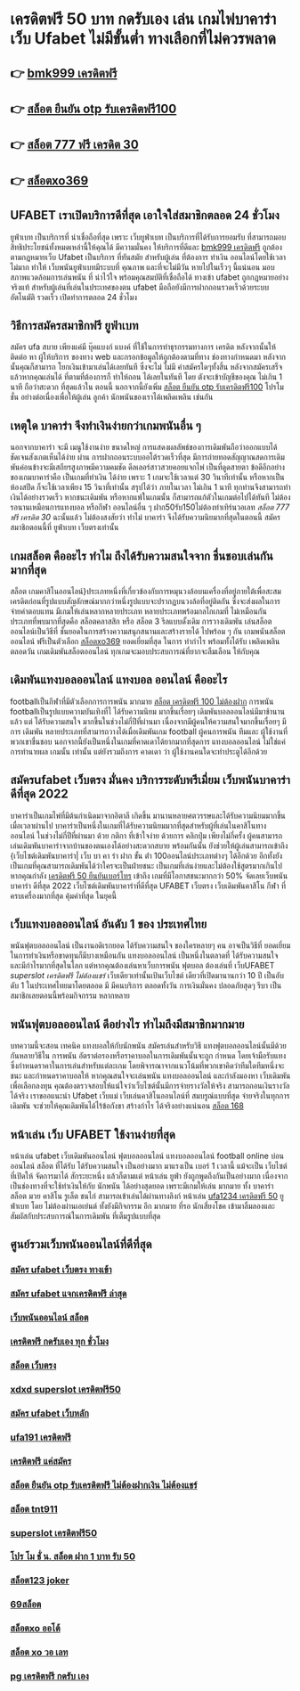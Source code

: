 # เครดิตฟรี 50 บาท กดรับเอง เล่น เกมไพ่บาคาร่า  เว็บ Ufabet ไม่มีขั้นต่ำ ทางเลือกที่ไม่ควรพลาด

## 👉 [bmk999 เครดิตฟรี](https://mabet.net/credit-free-50/)
## 👉 [สล็อต ยืนยัน otp รับเครดิตฟรี100](https://mabet.net/register/)
## 👉 [สล็อต 777 ฟรี เครดิต 30](https://bio.link/tisawago)
## 👉 [สล็อตxo369](https://mabet.net/pg-slot-credit-free/)

## UFABET เราเปิดบริการดีที่สุด เอาใจใส่สมาชิกตลอด 24 ชั่วโมง

 ยูฟ่าเบท  เป็นบริการที่ น่าเชื่อถือที่สุด  เพราะ เว็บยูฟ่าเบท  เป็นบริการที่ได้รับการยอมรับ ที่สามารถมอบสิทธิประโยชน์ทั้งหมดเหล่านี้ให้คุณได้ มีความมั่นคง  ให้บริการที่ดีและ [bmk999 เครดิตฟรี](https://mabet.net/register/) ถูกต้องตามกฎหมายเว็บ Ufabet เป็นบริการ ที่ทันสมัย สำหรับผู้เล่น ที่ต้องการ ทำเงิน ออนไลน์โดยใช้เวลาไม่มาก  ทำให้  เว็บพนันยูฟ่าเบทมีระบบที่ คุณภาพ และที่จะไม่มีวัน หายไปในเร็วๆ นี้แน่นอน มอบสภาพแวดล้อมการเล่นพนัน ที่ น่าไว้ใจ พร้อมคุณสมบัติที่เชื่อถือได้  ทางเข้า ufabet   ถูกกฎหมายอย่าง จริงแท้ สำหรับผู้เล่นที่เล่นในประเทศของตน  ufabet มือถือยังมีการฝากถอนรวดเร็วด้วยระบบอัตโนมัติ รวดเร็ว เปิดทำการตลอด 24 ชั่วโมง


## วิธีการสมัครสมาชิกฟรี  ยูฟ่าเบท  

สมัคร ufa  สบาย เพียงแค่มี  บุ๊คแบงก์ แบงค์ ที่ใช้ในการทำธุรกรรมทางการ เครดิต หลังจากนั้นให้ติดต่อ หา ผู้ให้บริการ ของทาง  web  และกรอกข้อมูลให้ถูกต้องตามที่ทาง ช่องทางกำหนดมา หลังจากนั้นคุณก็สามารถ  โยกเงินเข้ามาเล่นได้เลยทันที ซึ่งจะไม่ ไม่มี ค่าสมัครใดๆทั้งสิ้น หลังจากสมัครเสร็จแล้วหากคุณเล่นได้ ที่ตามที่ต้องการก็  ทำให้ถอน ได้เลยในทันที โดย ตังจะเข้าบัญชีของคุณ  ไม่เกิน  1 นาที ถือว่าสะดวก ที่สุดแล้วใน ตอนนี้  นอกจากนี้ยังเพิ่ม [สล็อต ยืนยัน otp รับเครดิตฟรี100](https://bio.link/tisawago) โปรโมชั่น  อย่างต่อเนื่องเพื่อให้ผู้เล่น ลูกค้า นักพนันของเราได้เพลิดเพลิน เช่นกัน

##  เหตุใด บาคาร่า จึงทำเงินง่ายกว่าเกมพนันอื่น ๆ 

นอกจากบาคาร่า จะมี  เมนูใช้งานง่าย  ขนาดใหญ่ การแสดงผลลัพธ์ของการเดิมพันถือว่าออกแบบได้ชัดเจนสังเกตเห็นได้ง่าย ผ่าน  การฝากถอนระบบออโต้รวดเร็วที่สุด   มีการถ่ายทอดสัญญาณสดการเดิมพันค่อนข้างจะมีเสถียรสูงภาพมีความคมชัด ดีลเลอร์สาวสวยคอยแจกไพ่ เป็นที่ดูดสายตา ข้อดีอีกอย่างของเกมบาคาร่าคือ เป็นเกมที่ทำเงิน  ได้ง่าย  เพราะ 1 เกมจะใช้เวลาแต่ 30 วินาทีเท่านั้น หรือหากเป็นห้องสปีด ก็จะใช้เวลาเพียง 15  วินาที่เท่านั้น สรุปได้ว่า  ภายในเวลา ไม่เกิน 1 นาที ทุกท่านจึงสามารถทำเงินได้อย่างรวดเร็ว หากชนะเดิมพัน หรือหากแพ้ในเกมนั้น ก็สามารถแก้ตัวในเกมต่อไปได้ทันที ไม่ต้องรอนานเหมือนการแทงบอล หรือกีฬา ออนไลน์อื่น ๆ ฝาก50รับ150ไม่ต้องทําเทิร์นวอเลท *สล็อต 777 ฟรี เครดิต 30* ฉะนั้นแล้ว ไม่ต้องสงสัยว่า ทำไม่ บาคาร่า จึงได้รับความนิยมากที่สุดในตอนนี้ สมัครสมาชิกตอนนี้ที่  ยูฟ่าเบท  เว็บตรงเท่านั้น


##  เกมสล็อต คืออะไร ทำไม ถึงได้รับความสนใจจาก ชื่นชอบเล่นกัน มากที่สุด 

สล็อต เกมคาสิโนออนไลน์}ประเภทหนึ่งที่เกี่ยวข้องกับการหมุนวงล้อบนเครื่องที่อยู่ภายใต้เพื่อสะสมเครดิตก่อนที่รูปแบบสัญลักษณ์มากกว่าหนึ่งรูปแบบจะปรากฏบนวงล้อที่อยู่ติดกัน ซึ่งจะส่งผลในการ จ่ายค่าตอบแทน  มีเกมให้เล่นหลากหลายประเภท  หลายประเภทพร้อมกลไกเกมที่ ไม่เหมือนกัน ประเภทที่พบมากที่สุดคือ สล็อตคลาสสิก หรือ สล็อต 3 รีลแบบดั้งเดิม  การวางเดิมพัน เล่นสล็อต ออนไลน์เป็นวิธีที่ ชั้นยอดในการสร้างความสนุกสนานและสร้างรายได้ ไปพร้อม ๆ กัน เกมพนันสล็อตออนไลน์ ฟรีเป็นตัวเลือก [สล็อตxo369](https://mabet.net/20-free-100/) ยอดเยี่ยมที่สุด ในการ ทำกำไร พร้อมทั้งได้รับ เพลิดเพลินตลอดวัน เกมเดิมพันสล็อตออนไลน์ ทุกเกมจะมอบประสบการณ์ที่ยากจะลืมเลือน ให้กับคุณ


##  เดิมพันแทงบอลออนไลน์  แทงบอล  ออนไลน์ คืออะไร

 footballเป็นกีฬาที่มีตัวเลือกการการพนัน มากมาย [สล็อต เครดิตฟรี 100 ไม่ต้องฝาก](https://mabet.net/) การพนัน footballเป็นรูปแบบความบันเทิงที่ไ ได้รับความนิยม มากขึ้นเรื่อยๆ  เดิมพันบอลออนไลน์มีมาช้านานแล้ว แต่ ได้รับความสนใจ มากขึ้นในช่วงไม่กี่ปีที่ผ่านมา เนื่องจากมีผู้คนให้ความสนใจมากขึ้นเรื่อยๆ มีการ เดิมพัน หลายประเภทที่สามารถวางได้เมื่อเดิมพันเกม football ผู้คนการพนัน ทีมและ ผู้ใช้งานที่พวกเขาชื่นชอบ นอกจากนี้ยังเป็นหนึ่งในเกมที่คาดเดาได้ยากมากที่สุดการ แทงบอลออนไลน์  ไม่ใช่แค่การทำนายผล เกมนั้น เท่านั้น แต่ยังรวมถึงการ คาดเดา ว่า ผู้ใช้งานคนใดจะทำประตูได้อีกด้วย

##  สมัครufabet เว็บตรง มั่นคง  บริการระดับพรีเมี่ยม  เว็บพนันบาคาร่า ดีที่สุด 2022 

บาคาร่าเป็นเกมไพ่ที่มีต้นกำเนิดมาจากอิตาลี เกิดขึ้น  มานานหลายศตวรรษและได้รับความนิยมมากขึ้นเมื่อเวลาผ่านไป บาคาร่าเป็นหนึ่งในเกมที่ได้รับความนิยมมากที่สุดสำหรับผู้ที่เล่นในคาสิโนทางออนไลน์ ในช่วงไม่กี่ปีที่ผ่านมา ด้วย   กติกา  ที่เข้าใจง่าย ด้วยการ คลิกปุ่ม  เพียงไม่กี่ครั้ง ผู้คนสามารถเล่นเดิมพันบาคาร่าจากบ้านของตนเองได้อย่างสะดวกสบาย  พร้อมกันนั้น ยังช่วยให้ผู้เล่นสามารถเข้าถึง {เว็บไซต์เดิมพันบาคาร่า| เว็บ บา คา ร่า ฝาก ขั้น ต่ํา 100ออนไลน์ประเภทต่างๆ ได้อีกด้วย อีกทั้งยังเป็นเกมที่คุณสามารถเดิมพันได้ว่าใครจะเป็นฝ่ายชนะ เป็นเกมที่เล่นง่ายและไม่ต้องใช้สูตรมากเกินไป หากคุณกำลัง [เครดิตฟรี 50 ยืนยันเบอร์โทร](https://mabet.net/credit-free-new/)  เข้าถึง เกมที่มีโอกาสชนะมากกว่า 50%  จัดเลยเว็บพนันบาคาร่า ดีที่สุด 2022  เว็บไซต์เดิมพันบาคาร่าที่ดีที่สุด UFABET เว็บตรง เว็บเดิมพันคาสิโน กีฬา ที่ครบเครื่องมากที่สุด คุ้มค่าที่สุด ในยุคนี้


## เว็บแทงบอลออนไลน์ อันดับ 1 ของ ประเทศไทย 

พนันฟุตบอลออนไลน์   เป็นงานอดิเรกยอด ได้รับความสนใจ ของใครหลายๆ คน อาจเป็นวิธีที่ ยอดเยี่ยม ในการทำเงินหรือขาดทุนก็มีบางเหมือนกัน  แทงบอลออนไลน์  เป็นหนึ่งในตลาดที่ ได้รับความสนใจ และมีกำไรมากที่สุดในโลก แต่หากคุณต้องเล่นหาเว็บการพนัน ฟุตบอล ต้องเล่นที่ เว็บUFABET *superslot เครดิตฟรี ไม่ต้องแชร์*   เว็บเดียวเท่านั้นเป้นเว็บไซต์ เดียวที่เปิดมานานกว่า 10 ปี เป็นอับดับ 1 ในประเทศไทยมาโดยตลอด มี มีคนบริการ ตลอดทั้งวัน  การเงินมั่นคง ปลอดภัยสุดๆ รีบา เป็นสมาชิกเลยตอนนี้พร้อมกิจกรรม หลากหลาย 


##  พนันฟุตบอลออนไลน์  ดีอย่างไร  ทำไมถึงมีสมาชิกมากมาย

บทความนี้จะสอน เทคนิค แทงบอลให้กับนักพนัน  สมัครเล่นสำหรับวิธี แทงฟุตบอลออนไลน์นั้นมีด้วยกันหลายวิธีใน การพนัน อัตราต่อรองหรือราคาบอลในการเดิมพันนั้นจะถูก กำหนด โดยเจ้ามือรับแทงซึ่งกำหนดราคาในการเล่นสำหรับแต่ละเกม โดยพิจารณาจากแนวโน้มที่พวกเขาคิดว่าทีมใดทีมหนึ่งจะชนะ และกำหนดราคาบอลให้ หากคุณสนใจจะเล่นพนัน แทงบอลออนไลน์ และกำลังมองหา เว็บเดิมพัน เพื่อเลือกลงทุน คุณต้องตรวจสอบให้แน่ใจว่าเว็บไซต์นั้นมีการจ่ายรางวัลให้จริง สามารถถอนเงินรางวัลได้จริง เราขออแนะนำ  Ufabet เว็บแม่  เว็บเล่นคาสิโนออนไลน์ที่ สมบรูณ์แบบที่สุด จ่ายจริงในทุกการเดิมพัน จะช่วยให้คุณเดิมพันได้ไร้ข้อกังขา สร้างกำไร ได้จริงอย่างแน่นอน [สล็อต 168](https://member.mabet.net/?action=login)

## หน้าเล่น เว็บ  UFABET ใช้งานง่ายที่สุด 

หน้าเล่น  ufabet   เว็บเดิมพันออนไลน์ ฟุตบอลออนไลน์ แทงบอลออนไลน์ football online  บ่อนออนไลน์  สล็อต ที่ได้รับ ได้รับความสนใจ เป็นอย่างมาก มาแรงเป็น  เบอร์ 1  เวลานี้  แม้จะเป็น เว็บไซต์ ที่เปิดให้ จัดการมาได้ สักระยะหนึ่ง แล้วก็ตามแต่ หน้าเล่น  ยูฟ่า ยังถูกพูดถึงกันเป็นอย่างมาก เนื่องจากเป็นช่องทางที่จะใช้ทำเงินให้กับ นักพนัน   ได้อย่างสุดยอด  เพราะมีเกมให้เล่น มากมาย ทั้ง บาคาร่า   สล็อต  มวย คาสิโน    รูเล็ต  ชนไก่ สามารถเข้าเล่นได้ผ่านทางลิงก์  หน้าเล่น [ufa1234 เครดิตฟรี 50](https://member.mabet.net/?action=login) ยูฟ่าเบท โดย ไม่ต้องผ่านเอเย่นต์  ทั้งยังมีกิจกรรม อีก มากมาย ที่รอ นักเสี่ยงโชค เข้ามาลิ้มลองและสัมผัสกับประสบการณ์ในการเดิมพัน ที่เต็มรูปแบบที่สุด


## ศูนย์รวมเว็บพนันออนไลน์ที่ดีที่สุด

### [สมัคร ufabet เว็บตรง ทางเข้า](https://atom.io/themes/MABET.net%20สล็อตเว็บตรง%20สล็อต%20mgm99win%20008%20สล็อต%20สล็อตอตกหนัก%2020รับ100)
### [สมัคร ufabet แจกเครดิตฟรี ล่าสุด](https://atom.io/themes/MABET.net%20สล็อตเว็บตรง%20รวมค่าย%20สล็อต%20ฝาก10รับ100%20008%20สล็อต%20สล็อตอตกหนัก%2020รับ100)
### [เว็บพนันออนไลน์ สล็อต](https://atom.io/themes/MABET.net%20สล็อตเว็บตรง%20เครดิตฟรี%20100%20ไม่ต้องทำกิจกรรม%20008%20สล็อต%20สล็อตอตกหนัก%2020รับ100)
### [เครดิตฟรี กดรับเอง ทุก ชั่วโมง](https://atom.io/themes/MABET.net%20สล็อตเว็บตรง%20เว็บ%20สล็อต%20รวม%20ค่าย%20008%20สล็อต%20สล็อตอตกหนัก%2020รับ100)
### [สล็อต เว็บตรง](https://atom.io/themes/MABET.net%20สล็อตเว็บตรง%20โปร%20โม%20ชั่%20น%20สล็อต%20ฝาก%201%20บาท%20ได้%20100%20008%20สล็อต%20สล็อตอตกหนัก%2020รับ100)
### [xdxd superslot เครดิตฟรี50](https://atom.io/themes/MABET.net%20สล็อตเว็บตรง%20ยูฟ่า191สล็อต%20008%20สล็อต%20สล็อตอตกหนัก%2020รับ100)
### [สมัคร ufabet เว็บหลัก](https://atom.io/themes/MABET.net%20สล็อตเว็บตรง%20royalclub%20เครดิตฟรี%2058%20008%20สล็อต%20สล็อตอตกหนัก%2020รับ100)
### [ufa191 เครดิตฟรี](https://atom.io/themes/MABET.net%20สล็อตเว็บตรง%20สล็อต%20เติม%20true%20wallet%20ฝาก-ถอน%20ไม่มี%20ขั้น%20ต่ํา%202021%20008%20สล็อต%20สล็อตอตกหนัก%2020รับ100)
### [เครดิตฟรี แค่สมัคร](https://atom.io/themes/MABET.net%20สล็อตเว็บตรง%20สล็อต%20xo5%20008%20สล็อต%20สล็อตอตกหนัก%2020รับ100)
### [สล็อต ยืนยัน otp รับเครดิตฟรี ไม่ต้องฝากเงิน ไม่ต้องแชร์](https://atom.io/themes/MABET.net%20สล็อตเว็บตรง%20superslot%20เครดิตฟรี%2050%20otp%202021%20008%20สล็อต%20สล็อตอตกหนัก%2020รับ100)
### [สล็อต tnt911](https://atom.io/themes/MABET.net%20สล็อตเว็บตรง%20superslot%20เครดิตฟรี50ไม่ต้องแชร์%20008%20สล็อต%20สล็อตอตกหนัก%2020รับ100)
### [superslot เครดิตฟรี50](https://atom.io/themes/MABET.net%20สล็อตเว็บตรง%20member%20เครดิตฟรี%20008%20สล็อต%20สล็อตอตกหนัก%2020รับ100)
### [โปร โม ชั่ น. สล็อต ฝาก 1 บาท รับ 50](https://atom.io/themes/MABET.net%20สล็อตเว็บตรง%20สล็อต%20เว็บตรง%20แตกง่าย%20008%20สล็อต%20สล็อตอตกหนัก%2020รับ100)
### [สล็อต123 joker](https://atom.io/themes/MABET.net%20สล็อตเว็บตรง%20สล็อตpg%20เกมส์%20ไหนดี%20โบนัสแตกบ่อย2021%20008%20สล็อต%20สล็อตอตกหนัก%2020รับ100)
### [69สล็อต](https://atom.io/themes/MABET.net%20สล็อตเว็บตรง%20ซุปเปอร์%20สล็อต%20ใหม่ล่าสุด%20008%20สล็อต%20สล็อตอตกหนัก%2020รับ100)
### [สล็อตxo ออโต้](https://atom.io/themes/MABET.net%20สล็อตเว็บตรง%20lavagame%20เครดิตฟรี%20100%20008%20สล็อต%20สล็อตอตกหนัก%2020รับ100)
### [สล็อต xo วอ เลท](https://atom.io/themes/MABET.net%20สล็อตเว็บตรง%20เครดิตฟรี68ไม่ต้องฝากไม่ต้องแชร์%20008%20สล็อต%20สล็อตอตกหนัก%2020รับ100)
### [pg เครดิตฟรี กดรับ เอง](https://atom.io/themes/MABET.net%20สล็อตเว็บตรง%20mafia%20เครดิตฟรี%20100%20008%20สล็อต%20สล็อตอตกหนัก%2020รับ100)